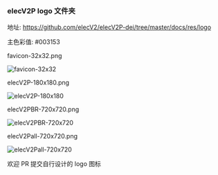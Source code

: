 ### elecV2P logo 文件夹

地址: https://github.com/elecV2/elecV2P-dei/tree/master/docs/res/logo

主色彩值: #003153

favicon-32x32.png

![favicon-32x32](https://raw.githubusercontent.com/elecV2/elecV2P-dei/master/docs/res/logo/favicon-32x32.png)

elecV2P-180x180.png

![elecV2P-180x180](https://raw.githubusercontent.com/elecV2/elecV2P-dei/master/docs/res/logo/elecV2P-180x180.png)

elecV2PBR-720x720.png

![elecV2PBR-720x720](https://raw.githubusercontent.com/elecV2/elecV2P-dei/master/docs/res/logo/elecV2PBR-720x720.png)

elecV2Pall-720x720.png

![elecV2Pall-720x720](https://raw.githubusercontent.com/elecV2/elecV2P-dei/master/docs/res/logo/elecV2Pall-720x720.png)

欢迎 PR 提交自行设计的 logo 图标